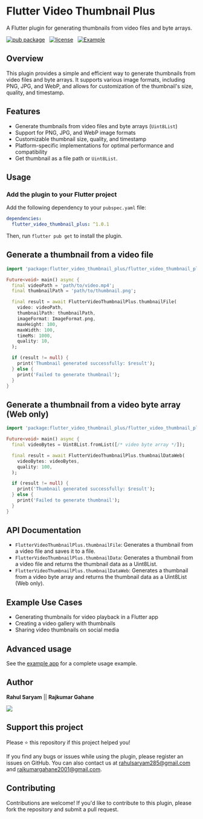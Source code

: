 # Flutter Video Thumbnail Plus

A Flutter plugin for generating thumbnails from video files and byte arrays.

[![pub package](https://img.shields.io/pub/v/flutter_video_thumbnail_plus.svg)](https://pub.dev/packages/flutter_video_thumbnail_plus)
&nbsp;
[![license](https://img.shields.io/github/license/mashape/apistatus.svg)](https://github.com/rahulsaryam285/flutter_video_thumbnail_plus?tab=MIT-1-ov-file)
&nbsp; [![Example](https://img.shields.io/badge/Example-Ex-success)](https://pub.dev/packages/flutter_video_thumbnail_plus/example)

## Overview

This plugin provides a simple and efficient way to generate thumbnails from video files and byte arrays. It supports various image formats, including PNG, JPG, and WebP, and allows for customization of the thumbnail's size, quality, and timestamp.

## Features

- Generate thumbnails from video files and byte arrays (`Uint8List`)
- Support for PNG, JPG, and WebP image formats
- Customizable thumbnail size, quality, and timestamp
- Platform-specific implementations for optimal performance and compatibility
- Get thumbnail as a file path or `Uint8List`.

## Usage

### Add the plugin to your Flutter project

Add the following dependency to your `pubspec.yaml` file:

```yaml
dependencies:
  flutter_video_thumbnail_plus: ^1.0.1
```

Then, run `flutter pub get` to install the plugin.

## Generate a thumbnail from a video file

```dart
import 'package:flutter_video_thumbnail_plus/flutter_video_thumbnail_plus.dart';

Future<void> main() async {
  final videoPath = 'path/to/video.mp4';
  final thumbnailPath = 'path/to/thumbnail.png';

  final result = await FlutterVideoThumbnailPlus.thumbnailFile(
    video: videoPath,
    thumbnailPath: thumbnailPath,
    imageFormat: ImageFormat.png,
    maxHeight: 100,
    maxWidth: 100,
    timeMs: 1000,
    quality: 10,
  );

  if (result != null) {
    print('Thumbnail generated successfully: $result');
  } else {
    print('Failed to generate thumbnail');
  }
}
```

## Generate a thumbnail from a video byte array (Web only)

```dart
import 'package:flutter_video_thumbnail_plus/flutter_video_thumbnail_plus.dart';

Future<void> main() async {
  final videoBytes = Uint8List.fromList([/* video byte array */]);

  final result = await FlutterVideoThumbnailPlus.thumbnailDataWeb(
    videoBytes: videoBytes,
    quality: 100,
  );

  if (result != null) {
    print('Thumbnail generated successfully: $result');
  } else {
    print('Failed to generate thumbnail');
  }
}
```

## API Documentation

- `FlutterVideoThumbnailPlus.thumbnailFile`: Generates a thumbnail from a video file and saves it to a file.
- `FlutterVideoThumbnailPlus.thumbnailData`: Generates a thumbnail from a video file and returns the thumbnail data as a Uint8List.
- `FlutterVideoThumbnailPlus.thumbnailDataWeb`: Generates a thumbnail from a video byte array and returns the thumbnail data as a Uint8List (Web only).

## Example Use Cases

- Generating thumbnails for video playback in a Flutter app
- Creating a video gallery with thumbnails
- Sharing video thumbnails on social media

## Advanced usage

See the [example app](https://github.com/rahulsaryam285/flutter_video_thumbnail_plus) for a complete usage example.

## Author

**Rahul Saryam** ||
**Rajkumar Gahane**

<a href="https://github.com/rahulsaryam285/flutter_video_thumbnail_plus/graphs/contributors">
  <img src="https://contrib.rocks/image?repo=rahulsaryam285/flutter_video_thumbnail_plus" />
</a>

## Support this project

Please ⭐️ this repository if this project helped you!

If you find any bugs or issues while using the plugin, please register an issues on GitHub. You can also contact us at rahulsaryam285@gmail.com and rajkumargahane2001@gmail.com.

## Contributing

Contributions are welcome! If you'd like to contribute to this plugin, please fork the repository and submit a pull request.
